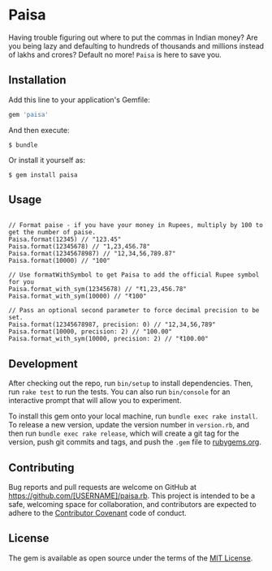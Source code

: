 # Paisa

Having trouble figuring out where to put the commas in Indian money? Are you being lazy and defaulting to hundreds of thousands and millions instead of lakhs and crores? Default no more! `Paisa` is here to save you.

## Installation

Add this line to your application's Gemfile:

```ruby
gem 'paisa'
```

And then execute:

    $ bundle

Or install it yourself as:

    $ gem install paisa

## Usage

```

// Format paise - if you have your money in Rupees, multiply by 100 to get the number of paise.
Paisa.format(12345) // "123.45"
Paisa.format(12345678) // "1,23,456.78"
Paisa.format(12345678987) // "12,34,56,789.87"
Paisa.format(10000) // "100"

// Use formatWithSymbol to get Paisa to add the official Rupee symbol for you
Paisa.format_with_sym(12345678) // "₹1,23,456.78"
Paisa.format_with_sym(10000) // "₹100"

// Pass an optional second parameter to force decimal precision to be set. 
Paisa.format(12345678987, precision: 0) // "12,34,56,789" 
Paisa.format(10000, precision: 2) // "100.00"
Paisa.format_with_sym(10000, precision: 2) // "₹100.00"

```

## Development

After checking out the repo, run `bin/setup` to install dependencies. Then, run `rake test` to run the tests. You can also run `bin/console` for an interactive prompt that will allow you to experiment.

To install this gem onto your local machine, run `bundle exec rake install`. To release a new version, update the version number in `version.rb`, and then run `bundle exec rake release`, which will create a git tag for the version, push git commits and tags, and push the `.gem` file to [rubygems.org](https://rubygems.org).

## Contributing

Bug reports and pull requests are welcome on GitHub at https://github.com/[USERNAME]/paisa.rb. This project is intended to be a safe, welcoming space for collaboration, and contributors are expected to adhere to the [Contributor Covenant](http://contributor-covenant.org) code of conduct.


## License

The gem is available as open source under the terms of the [MIT License](http://opensource.org/licenses/MIT).

